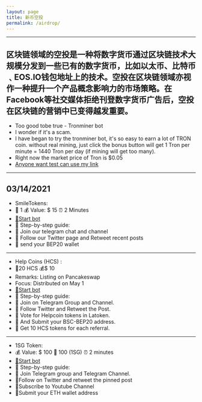 ```yaml
---
layout: page
title: 新币空投
permalink: /airdrop/
---
```

---

区块链领域的空投是一种将数字货币通过区块链技术大规模分发到一些已有的数字货币，比如以太币、比特币﹑EOS.IO钱包地址上的技术。空投在区块链领域亦视作一种提升一个产品概念影响力的市场策略。在Facebook等社交媒体拒绝刊登数字货币广告后，空投在区块链的营销中已变得越发重要。
---
- Too good tobe true - Tronminer bot 
- I wonder if it's a scam.
- I have began to try the tronminer bot, it's so easy to earn a lot of TRON coin. without real mining, just click the bonus button will get 1 Tron per minute = 1440 Tron per day (if mining will get too many). 
- Right now the market price of Tron is $0.05
- [Anyone want test can use my link](https://t.me/tronminr_bot?start=04145057560)
---
03/14/2021
---
- SmileTokens: 
- 💸 1 💰 Value: $ 15     ⏰ 2 Minutes
- [🤖Start bot](https://t.me/smiletokensbot?start=r04145057560)
- 📖 Step-by-step guide:
- 🔹️ Join our telegram chat and channel
- 🔹️ Follow our Twitter page and Retweet recent posts
- 🔹️ send your BEP20 wallet
---
- Help Coins (HCS) :
- 💸20 HCS   💰$ 10
- Remarks: Listing on Pancakeswap
- Focus: Distributed on May 1
- [🤖Start bot](https://t.me/CatsSwapAirdropBot?start=1011404361)
- 📖 Step-by-step guide:
- 🔹 Join on Telegram Group and Channel.
- 🔹 Follow Twitter and Retweet the Post.
- 🔹 Vote for Helpcoin tokens in Latoken.
- 🔹 And Submit your BSC-BEP20 address.
- 🔹 Get 10 HCS tokens for each referral.
---
- 1SG Token:
- 💰 Value: $ 100 💸 100 (1SG) ⏰ 2 minutes
- [🤖Start bot](https://t.me/OneSG_Bot?start=r04145057560)
- 📖 Step-by-step guide:
- 🔹 Join Telegram group and Telegram Channel.
- 🔹Follow on Twitter and retweet the pinned post
- 🔹Subscribe to Youtube Channel
- 🔹Submit your ETH wallet address
